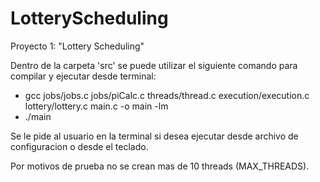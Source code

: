 # LotteryScheduling
Proyecto 1: "Lottery Scheduling"

Dentro de la carpeta 'src' se puede utilizar el siguiente comando para compilar y
ejecutar desde terminal:

  - gcc jobs/jobs.c jobs/piCalc.c threads/thread.c execution/execution.c lottery/lottery.c main.c -o main -lm
  - ./main

Se le pide al usuario en la terminal si desea ejecutar desde archivo de configuracion o desde el teclado.

Por motivos de prueba no se crean mas de 10 threads (MAX_THREADS).